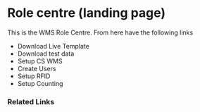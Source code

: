 # Role centre (landing page)


This is the WMS Role Centre.
From here have the following links

- Download Live Template
- Download test data
- Setup CS WMS
- Create Users
- Setup RFID
- Setup Counting


### Related Links



